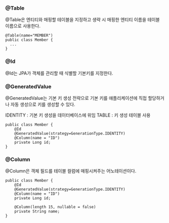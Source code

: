### @Table

@Table은 엔티티와 매핑할 테이블을 지정하고 생략 시 매핑한 엔티티 이름을 테이블 이름으로 사용한다.

```
@Table(name="MEMBER")
public class Member {
  ...
}
```

### @Id

@Id는 JPA가 객체를 관리할 때 식별할 기본키를 지정한다.

### @GeneratedValue

@GeneratedValue는 기본 키 생성 전략으로 기본 키를 애플리케이션에 직접 할당하거나 자동 생성으로 키를 생성할 수 있다.

IDENTITY : 기본 키 생성을 데이터베이스에 위임
TABLE : 키 생성 테이블 사용

```
public class Member {
	@Id
	@GeneratedValue(strategy=GenerationType.IDENTITY)
	@Column(name = "ID")
	private Long id;
}
```

### @Column

@Column은 객체 필드를 테이블 컬럼에 매핑시켜주는 어노테이션이다.

	public class Member {
		@Id
		@GeneratedValue(strategy=GenerationType.IDENTITY)
		@Column(name = "ID")
		private Long id;
		
		@Column(length 15, nullable = false)
		private String name;
	}